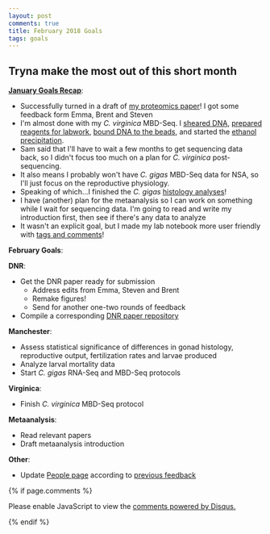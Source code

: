 ```yaml
---
layout: post
comments: true
title: February 2018 Goals
tags: goals
---
```


## Tryna make the most out of this short month

**[January Goals Recap](https://yaaminiv.github.io/January-2018-Goals/)**:

- Successfully turned in a draft of [my proteomics paper](https://docs.google.com/document/d/1giP16iXWPE7oDSNI7fyLV3p_1jqsXuuxlH7cJQAwhLM/edit?pli=1#heading=h.7vvlns7jaib)! I got some feedback form Emma, Brent and Steven
- I'm almost done with my *C. virginica* MBD-Seq. I [sheared DNA](https://yaaminiv.github.io/Virginica-MBDSeq/), [prepared reagents for labwork](https://yaaminiv.github.io/Virginica-MBDSeq-Day2/), [bound DNA to the beads](https://yaaminiv.github.io/Virginica-MBDSeq-Day3/), and started the [ethanol precipitation](https://yaaminiv.github.io/Virginica-MBDSeq-Day4/). 
- Sam said that I'll have to wait a few months to get sequencing data back, so I didn't focus too much on a plan for *C. virginica* post-sequencing.
- It also means I probably won't have *C. gigas* MBD-Seq data for NSA, so I'll just focus on the reproductive physiology.
- Speaking of which...I finished the *C. gigas* [histology analyses](https://yaaminiv.github.io/Gonad-Histology-Update/)!
- I have (another) plan for the metaanalysis so I can work on something while I wait for sequencing data. I'm going to read and write my introduction first, then see if there's any data to analyze
- It wasn't an explicit goal, but I made my lab notebook more user friendly with [tags and comments](https://yaaminiv.github.io/Comments-and-Tags/)!

**February Goals**:

**DNR**:
- Get the DNR paper ready for submission
  - Address edits from Emma, Steven and Brent
  - Remake figures!
  - Send for another one-two rounds of feedback
- Compile a corresponding [DNR paper repository](https://github.com/RobertsLab/paper-gigas-DNR-proteomics)

**Manchester**:
- Assess statistical significance of differences in gonad histology, reproductive output, fertilization rates and larvae produced
- Analyze larval mortality data
- Start *C. gigas* RNA-Seq and MBD-Seq protocols

**Virginica**:
- Finish *C. virginica* MBD-Seq protocol

**Metaanalysis**:
- Read relevant papers
- Draft metaanalysis introduction

**Other**:
- Update [People page](http://faculty.washington.edu/sr320/?page_id=505) according to [previous feedback](https://github.com/RobertsLab/resources/issues/19#issuecomment-321815817)


{% if page.comments %}

<div id="disqus_thread"></div>
<script>

/**
*  RECOMMENDED CONFIGURATION VARIABLES: EDIT AND UNCOMMENT THE SECTION BELOW TO INSERT DYNAMIC VALUES FROM YOUR PLATFORM OR CMS.
*  LEARN WHY DEFINING THESE VARIABLES IS IMPORTANT: https://disqus.com/admin/universalcode/#configuration-variables*/
/*
var disqus_config = function () {
this.page.url = PAGE_URL;  // Replace PAGE_URL with your page's canonical URL variable
this.page.identifier = PAGE_IDENTIFIER; // Replace PAGE_IDENTIFIER with your page's unique identifier variable
};
*/
(function() { // DON'T EDIT BELOW THIS LINE
var d = document, s = d.createElement('script');
s.src = 'https://the-responsible-grad-student.disqus.com/embed.js';
s.setAttribute('data-timestamp', +new Date());
(d.head || d.body).appendChild(s);
})();
</script>
<noscript>Please enable JavaScript to view the <a href="https://disqus.com/?ref_noscript">comments powered by Disqus.</a></noscript>

{% endif %}

<script id="dsq-count-scr" src="//the-responsible-grad-student.disqus.com/count.js" async></script>


